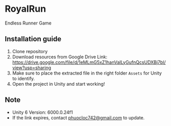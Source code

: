 # RoyalRun
 Endless Runner Game

## Installation guide
1. Clone repository
2. Download resources from Google Drive Link: https://drive.google.com/file/d/1eMLmG5xZ1hanVaILyGufnQcsUDXBj7bl/view?usp=sharing
3. Make sure to place the extracted file in the right folder `Assets` for Unity to identify.
4. Open the project in Unity and start working!

## Note
- Unity 6 Version: 6000.0.24f1
- If the link expires, contact <phuocloc742@gmail.com> to update.

